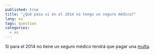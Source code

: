 ```yaml
---
published: true
title: "¿Qué pasa si en el 2014 no tengo un seguro médico?"
lang: es
tags: question
categories: 
  - es
---
```


Si para el 2014 no tiene un seguro médico tendrá que pagar una [multa](/es/what-if-someone-doesnt-have-health-coverage-in-2014/).
